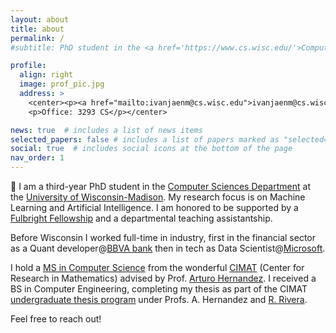 ```yaml
---
layout: about
title: about
permalink: /
#subtitle: PhD student in the <a href='https://www.cs.wisc.edu/'>Computer Sciences Department</a> at the <a href='https://www.wisc.edu/'>University of Wisconsin-Madison</a>

profile:
  align: right
  image: prof_pic.jpg
  address: >
    <center><p><a href="mailto:ivanjaenm@cs.wisc.edu">ivanjaenm@cs.wisc.edu</a></p>
    <p>Office: 3293 CS</p></center>

news: true  # includes a list of news items
selected_papers: false # includes a list of papers marked as "selected={true}"
social: true  # includes social icons at the bottom of the page
nav_order: 1
---
```


<!--- ¡Hola, mundo! :wave: I am Ivan (pronounced: '*ee-vahn*'), -->
:wave: I am a third-year PhD student in the <a href='https://www.cs.wisc.edu/'>Computer Sciences Department</a> at the <a href='https://www.wisc.edu/'>University of Wisconsin-Madison</a>. My research focus is on Machine Learning and Artificial Intelligence. I am honored to be supported by a [Fulbright Fellowship](https://us.fulbrightonline.org) and a departmental teaching assistantship. <!--- (https://www.cs.wisc.edu/graduate/funding-and-financial-aid/#teaching-assistantship).-->

Before Wisconsin I worked full-time in industry, first in the financial sector as a Quant developer@[BBVA bank](https://www.bbva.com/en/trading-floor/) then in tech as Data Scientist@[Microsoft](https://azure.microsoft.com/en-us).

I hold a [MS in Computer Science](https://pcc.cimat.mx/es/maestria-pcc/perfiles) from the wonderful [CIMAT](https://www.cimat.mx/) (Center for Research in Mathematics) advised by Prof. [Arturo Hernandez](https://ieeexplore.ieee.org/author/37276145400). I received a BS in Computer Engineering, completing my thesis as part of the CIMAT [undergraduate thesis program](https://www.cimat.mx/oferta-educativa/tesis-de-licenciatura/) under Profs. A. Hernandez and [R. Rivera](https://scholar.google.com.mx/citations?hl=en&user=UoFV9LAAAAAJ).

<!---
I am also passionate about contributing to efforts aimed at diversifying the CS community and making it more equitable. Throughout this journey, [different experiences](blog/2022/dei/) have shaped my leadership in pursuing this mission.
-->

Feel free to reach out!